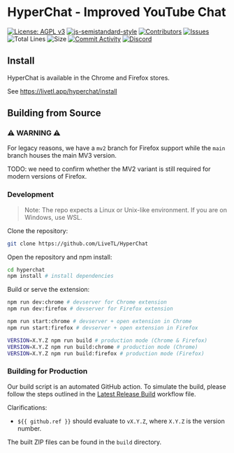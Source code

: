 # HyperChat - Improved YouTube Chat

[![License: AGPL v3](https://img.shields.io/badge/License-AGPL%20v3-blue.svg)](https://www.gnu.org/licenses/agpl-3.0)
[![js-semistandard-style](https://img.shields.io/badge/code%20style-semistandard-brightgreen.svg)](https://github.com/standard/semistandard)
[![Contributors](https://img.shields.io/github/contributors/LiveTL/HyperChat)](https://github.com/LiveTL/HyperChat/contributors)
[![Issues](https://img.shields.io/github/issues/LiveTL/HyperChat)](https://github.com/LiveTL/HyperChat/issues)
![Total Lines](https://img.shields.io/tokei/lines/github/LiveTL/HyperChat)
![Size](https://img.shields.io/github/repo-size/LiveTL/HyperChat)
[![Commit Activity](https://img.shields.io/github/commit-activity/w/LiveTL/HyperChat)](https://github.com/LiveTL/HyperChat/commits/)
[![Discord](https://img.shields.io/discord/780938154437640232.svg?label=&logo=discord&logoColor=ffffff&color=7389D8&labelColor=6A7EC2)](https://discord.gg/uJrV3tmthg)


## Install

HyperChat is available in the Chrome and Firefox stores.

See https://livetl.app/hyperchat/install


## Building from Source

### ⚠️ WARNING ⚠️

For legacy reasons, we have a `mv2` branch for Firefox support while the `main` branch houses the main MV3 version.

TODO: we need to confirm whether the MV2 variant is still required for modern versions of Firefox.

### Development

> Note: The repo expects a Linux or Unix-like environment. If you are on Windows, use WSL.

Clone the repository:

```bash
git clone https://github.com/LiveTL/HyperChat
```

Open the repository and npm install:

```bash
cd hyperchat
npm install # install dependencies
```

Build or serve the extension:

```bash
npm run dev:chrome # devserver for Chrome extension
npm run dev:firefox # devserver for Firefox extension

npm run start:chrome # devserver + open extension in Chrome
npm run start:firefox # devserver + open extension in Firefox

VERSION=X.Y.Z npm run build # production mode (Chrome & Firefox)
VERSION=X.Y.Z npm run build:chrome # production mode (Chrome)
VERSION=X.Y.Z npm run build:firefox # production mode (Firefox)
```

### Building for Production

Our build script is an automated GitHub action. To simulate the build, please follow the steps outlined in the [Latest Release Build](.github/workflows/build.yml) workflow file.

Clarifications:
- `${{ github.ref }}` should evaluate to `vX.Y.Z`, where `X.Y.Z` is the version number.

The built ZIP files can be found in the `build` directory.
